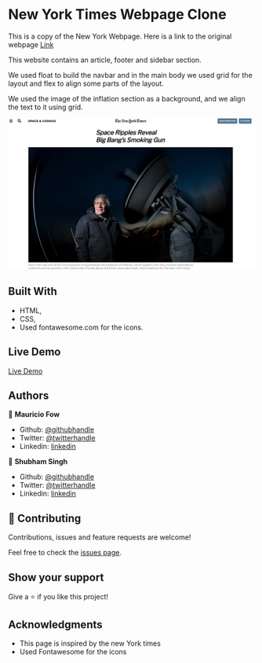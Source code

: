 # New York Times Webpage Clone

This is a copy of the New York Webpage. Here is a link to the original webpage [Link](https://www.nytimes.com/2014/03/18/science/space/detection-of-waves-in-space-buttresses-landmark-theory-of-big-bang.html?_r=0)

This website contains an article, footer and sidebar section.

We used float to build the navbar and in the main body we used grid for the layout and flex to align some parts of the layout.

We used the image of the inflation section as a background, and we align the text to it using grid.


![screenshot](https://github.com/shubhsk88/newyork-times-clone/blob/clone/img/screenshot2.png)

## Built With

- HTML,
- CSS,
- Used fontawesome.com for the icons.

## Live Demo


 [Live Demo](https://rawcdn.githack.com/shubhsk88/newyork-times-clone/544b7583f03f9bc0db4e61214e6124dc6f735f7b/index.html)


## Authors

👤 **Mauricio Fow**

- Github: [@githubhandle](https://github.com/thedekerone)
- Twitter: [@twitterhandle](https://twitter.com/mauricio_fow)
- Linkedin: [linkedin](https://www.linkedin.com/in/mauricio-fow-aranibar-b2173514b/)


👤 **Shubham Singh**

- Github: [@githubhandle](https://github.com/shubhsk88)
- Twitter: [@twitterhandle](twitter.com/shubski )
- Linkedin: [linkedin](https://www.linkedin.com/in/shubham-singh-130349140/)

## 🤝 Contributing

Contributions, issues and feature requests are welcome!

Feel free to check the [issues page](issues/).

## Show your support

Give a ⭐️ if you like this project!

## Acknowledgments


- This page is inspired by the new York times
- Used Fontawesome for the icons
